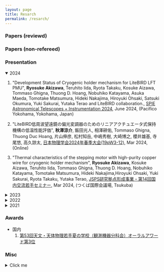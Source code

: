 ```yaml
---
layout: page
title: Resarch
permalink: /resarch/
---
```


### Papers (reviewd)
### Papers (non-refereed)
### Presentation

<details open>
<summary>2024</summary>

1. "Development Status of Cryogenic holder mechanism for LiteBIRD LFT PMU", __Ryosuke Akizawa__, Teruhito Iida, Ryota Takaku, Kosuke Aizawa, Tommaso Ghigna, Thuong D. Hoang, Nobuhiko Katayama, Asuka Maeda, Tomotake Matsumura, Hideki Nakajima, Hiroyuki Ohsaki, Satsuki Okumura, Yuki Sakurai, Yutaka Terao and LiteBIRD collaboration., [SPIE Astronomical Telescopes + Instrumentation 2024](https://spie.org/astronomical-telescopes-instrumentation/presentation/Development-status-of-the-cryogenic-holder-mechanism-for-LiteBIRD-LFT/13102-130), June 2024, (Pacifico Yokohama, Yokohama, Japan)

1. "LiteBIRD低周波望遠鏡の偏光変調器のためのリニアアクチュエータ式保持機構の低温性能評価", __秋澤涼介__, 飯田光人, 相澤耕佑, Tommaso Ghigna, Thuong Duc Hoang, 片山伸彦, 松村知岳, 中嶋秀樹, 大崎博之, 櫻井雄基, 寺尾悠, 高久諒太, [日本物理学会2024年春季大会(19pW3-12)](https://onsite.gakkai-web.net/jps/jps_search/2024sp/data2/html/programu.html#j19pW3), Mar 2024, (Online)

1. "Thermal characteristics of the stepping motor with high-purity copper wire for cryogenic holder mechanism", __Ryosuke Akizawa__, Kosuke Aizawa, Teruhito Iida, Tommaso Ghigna, Thuong D. Hoang, Nobuhiko Katayama, Tomotake Matsumura, Hideki Nakajima,Hiroyuki Ohsaki, Yuki Sakurai, Ryota Takaku, Yutaka Terao, [JSPS研究拠点形成事業・第14回国内交流若手セミナー](hhttps://cmb.phys.s.u-tokyo.ac.jp/c2c/2024/03/08/jsps%e7%a0%94%e7%a9%b6%e6%8b%a0%e7%82%b9%e5%bd%a2%e6%88%90%e4%ba%8b%e6%a5%ad%e3%83%bb%e7%ac%ac14%e5%9b%9e%e5%9b%bd%e5%86%85%e4%ba%a4%e6%b5%81%e8%8b%a5%e6%89%8b%e3%82%bb%e3%83%9f%e3%83%8a%e3%83%bc/), Mar 2024, (つくば国際会議場, Tsukuba)
</details>


<details>
<summary>2023</summary>

1. "Development status of the cryogenic holder mechanism for LiteBIRD LFT PMU", __Ryosuke Akizawa__, [QUPosium2023](https://conference-indico.kek.jp/event/245/page/388-poster-presentation), Dec 2023, (Tsukuba International Congress Center, Tsukuba)

1. "LiteBIRD低周波望遠鏡の偏光変調器のための高純度銅線を用いたステッピングモーターの発熱特性", __秋澤涼介__, 飯田光人, 松村知岳, Thuong Duc Hoang, 高久諒太, 片山伸彦, 桜井雄基, Tommaso Ghigna, [日本物理学会第78回年次大会(17aS32-6)](https://onsite.gakkai-web.net/jps/jps_search/2023au/data2/html/programsj.html#j17aS32), Sep 2023, (Tohoku Univ., Miyagi)

1. "Development of cryogenic rotation mechanism of polarization modulator unit for LiteBIRD Low-Frequency Telescope", __Ryosuke Akizawa__, [53rd Summer School on Astronomy and Astrophysics](https://astro-wakate.sakura.ne.jp/ss2023/), Aug 2023, (The Univ. of Tokyo, Tokyo)

1. "Status report of LFT PMU", Ryota Takaku, Kosuke Aizawa, __Ryosuke Akizawa__, and dozens of others, LiteBIRD F2F meeting poster presentation June 2023, (The Univ. of Tokyo, Tokyo)
</details>

<details>
<summary>2022</summary>

    1. [「連星ブラックホール合体による準固有振動（QNM）の高次モード探索」](https://www.icrr.u-tokyo.ac.jp/prwps/wp-content/uploads/2022Graviational-Wave-Asrtronomy.pdf), __秋澤涼介__, 井ノ上慎一, 田中康太郎, 加藤辰明, 田耕健也, 前田佳凜, ICRR Spring School 2022 Gravitational Wave Astronomy, Mar 2022, (Online)

</details>

<details>
<summary>2021</summary>

    1. 「静電捕集型ラドン検出器の開発と湿度依存性の研究」, __秋澤涼介__, 黒川俊輔, 佐々木良輔, 印田朱音, 第15回KEKサマーチャレンジ, Aug 2021 - Mar 2022, (KEK, Tsukuba)

    - test

</details>


### Awards
- 国内
    1. [第53回天文・天体物理若手夏の学校（観測機器分科会）オーラルアワード第3位](https://astro-wakate.sakura.ne.jp/ss2023/award/index.html)

### Misc

<details>
  <summary>Click me</summary>
  
  ### Heading
  1. Foo
  2. Bar
     * Baz
     * Qux

  ### Some Javascript
  ```js
  function logSomething(something) {
    console.log('Something', something);
  }
  ```
</details>